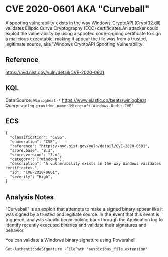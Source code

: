 # CVE 2020-0601 AKA "Curveball"
A spoofing vulnerability exists in the way Windows CryptoAPI (Crypt32.dll) validates Elliptic Curve Cryptography (ECC) certificates.An attacker could exploit the vulnerability by using a spoofed code-signing certificate to sign a malicious executable, making it appear the file was from a trusted, legitimate source, aka 'Windows CryptoAPI Spoofing Vulnerability'.

## Reference
https://nvd.nist.gov/vuln/detail/CVE-2020-0601

## KQL
Data Source: `Winlogbeat-*` https://www.elastic.co/beats/winlogbeat  
Query: `winlog.provider_name:"Microsoft-Windows-Audit-CVE"`

## ECS
```
{
  "classification": "CVSS",
  "enumeration": "CVE",
  "reference": "https://nvd.nist.gov/vuln/detail/CVE-2020-0601",
  "score.base": "8.1",
  "score.version": "3.x",
  "category": ["Windows"],
  "description": "A vulnerability exists in the way Windows validates certificates.",
  "id": "CVE-2020-0601",
  "severity": "High",
}
```

## Analysis Notes
"Curveball" is an exploit that attempts to make a signed binary appear like it was signed by a trusted and legitiate source. In the event that this event is triggered, analysts should begin looking back through the Application log to identify recently executed binaries and validate their signatures and behavior. 

You can validate a Windows binary signature using Powershell.
```
Get-AuthenticodeSignature -FilePath "suspicious_file.extension"
```
